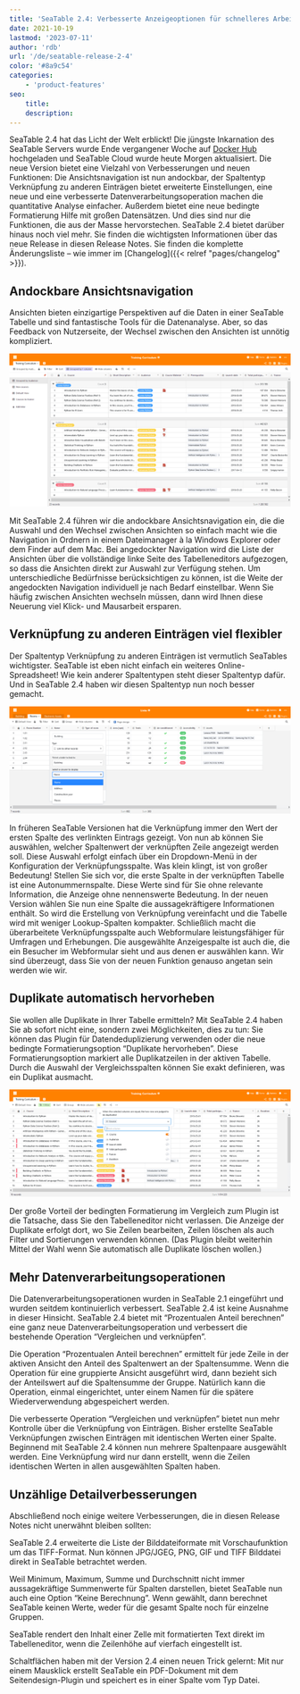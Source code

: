 ```yaml
---
title: 'SeaTable 2.4: Verbesserte Anzeigeoptionen für schnelleres Arbeiten - SeaTable'
date: 2021-10-19
lastmod: '2023-07-11'
author: 'rdb'
url: '/de/seatable-release-2-4'
color: '#8a9c54'
categories:
    - 'product-features'
seo:
    title:
    description:
---
```


SeaTable 2.4 hat das Licht der Welt erblickt! Die jüngste Inkarnation des SeaTable Servers wurde Ende vergangener Woche auf [Docker Hub](https://hub.docker.com/u/seatable) hochgeladen und SeaTable Cloud wurde heute Morgen aktualisiert. Die neue Version bietet eine Vielzahl von Verbesserungen und neuen Funktionen: Die Ansichtsnavigation ist nun andockbar, der Spaltentyp Verknüpfung zu anderen Einträgen bietet erweiterte Einstellungen, eine neue und eine verbesserte Datenverarbeitungsoperation machen die quantitative Analyse einfacher. Außerdem bietet eine neue bedingte Formatierung Hilfe mit großen Datensätzen. Und dies sind nur die Funktionen, die aus der Masse hervorstechen. SeaTable 2.4 bietet darüber hinaus noch viel mehr. Sie finden die wichtigsten Informationen über das neue Release in diesen Release Notes. Sie finden die komplette Änderungsliste – wie immer im [Changelog]({{< relref "pages/changelog" >}}).

## Andockbare Ansichtsnavigation

Ansichten bieten einzigartige Perspektiven auf die Daten in einer SeaTable Tabelle und sind fantastische Tools für die Datenanalyse. Aber, so das Feedback von Nutzerseite, der Wechsel zwischen den Ansichten ist unnötig kompliziert.

![Pinnable view navigation](Pinnable_View_Navigation_1448x787.png)

Mit SeaTable 2.4 führen wir die andockbare Ansichtsnavigation ein, die die Auswahl und den Wechsel zwischen Ansichten so einfach macht wie die Navigation in Ordnern in einem Dateimanager à la Windows Explorer oder dem Finder auf dem Mac. Bei angedockter Navigation wird die Liste der Ansichten über die vollständige linke Seite des Tabelleneditors aufgezogen, so dass die Ansichten direkt zur Auswahl zur Verfügung stehen. Um unterschiedliche Bedürfnisse berücksichtigen zu können, ist die Weite der angedockten Navigation individuell je nach Bedarf einstellbar. Wenn Sie häufig zwischen Ansichten wechseln müssen, dann wird Ihnen diese Neuerung viel Klick- und Mausarbeit ersparen.

## Verknüpfung zu anderen Einträgen viel flexibler

Der Spaltentyp Verknüpfung zu anderen Einträgen ist vermutlich SeaTables wichtigster. SeaTable ist eben nicht einfach ein weiteres Online-Spreadsheet! Wie kein anderer Spaltentypen steht dieser Spaltentyp dafür. Und in SeaTable 2.4 haben wir diesen Spaltentyp nun noch besser gemacht.

![More display options for link column](More_Flexible_Link_Column_raw_1448x554.png)

In früheren SeaTable Versionen hat die Verknüpfung immer den Wert der ersten Spalte des verlinkten Eintrags gezeigt. Von nun ab können Sie auswählen, welcher Spaltenwert der verknüpften Zeile angezeigt werden soll. Diese Auswahl erfolgt einfach über ein Dropdown-Menü in der Konfiguration der Verknüpfungsspalte. Was klein klingt, ist von großer Bedeutung! Stellen Sie sich vor, die erste Spalte in der verknüpften Tabelle ist eine Autonummernspalte. Diese Werte sind für Sie ohne relevante Information, die Anzeige ohne nennenswerte Bedeutung. In der neuen Version wählen Sie nun eine Spalte die aussagekräftigere Informationen enthält. So wird die Erstellung von Verknüpfung vereinfacht und die Tabelle wird mit weniger Lookup-Spalten kompakter. Schließlich macht die überarbeitete Verknüpfungsspalte auch Webformulare leistungsfähiger für Umfragen und Erhebungen. Die ausgewählte Anzeigespalte ist auch die, die ein Besucher im Webformular sieht und aus denen er auswählen kann. Wir sind überzeugt, dass Sie von der neuen Funktion genauso angetan sein werden wie wir.

## Duplikate automatisch hervorheben

Sie wollen alle Duplikate in Ihrer Tabelle ermitteln? Mit SeaTable 2.4 haben Sie ab sofort nicht eine, sondern zwei Möglichkeiten, dies zu tun: Sie können das Plugin für Datendeduplizierung verwenden oder die neue bedingte Formatierungsoption “Duplikate hervorheben”. Diese Formatierungsoption markiert alle Duplikatzeilen in der aktiven Tabelle. Durch die Auswahl der Vergleichsspalten können Sie exakt definieren, was ein Duplikat ausmacht.

![New conditional formatting option "Highlight duplicates"](Highlight_duplicates_1448x554.png)

Der große Vorteil der bedingten Formatierung im Vergleich zum Plugin ist die Tatsache, dass Sie den Tabelleneditor nicht verlassen. Die Anzeige der Duplikate erfolgt dort, wo Sie Zeilen bearbeiten, Zeilen löschen als auch Filter und Sortierungen verwenden können. (Das Plugin bleibt weiterhin Mittel der Wahl wenn Sie automatisch alle Duplikate löschen wollen.)

## Mehr Datenverarbeitungsoperationen

Die Datenverarbeitungsoperationen wurden in SeaTable 2.1 eingeführt und wurden seitdem kontinuierlich verbessert. SeaTable 2.4 ist keine Ausnahme in dieser Hinsicht. SeaTable 2.4 bietet mit “Prozentualen Anteil berechnen” eine ganz neue Datenverarbeitungsoperation und verbessert die bestehende Operation “Vergleichen und verknüpfen”.

Die Operation “Prozentualen Anteil berechnen” ermittelt für jede Zeile in der aktiven Ansicht den Anteil des Spaltenwert an der Spaltensumme. Wenn die Operation für eine gruppierte Ansicht ausgeführt wird, dann bezieht sich der Anteilswert auf die Spaltensumme der Gruppe. Natürlich kann die Operation, einmal eingerichtet, unter einem Namen für die spätere Wiederverwendung abgespeichert werden.

Die verbesserte Operation “Vergleichen und verknüpfen” bietet nun mehr Kontrolle über die Verknüpfung von Einträgen. Bisher erstellte SeaTable Verknüpfungen zwischen Einträgen mit identischen Werten einer Spalte. Beginnend mit SeaTable 2.4 können nun mehrere Spaltenpaare ausgewählt werden. Eine Verknüpfung wird nur dann erstellt, wenn die Zeilen identischen Werten in allen ausgewählten Spalten haben.

## Unzählige Detailverbesserungen

Abschließend noch einige weitere Verbesserungen, die in diesen Release Notes nicht unerwähnt bleiben sollten:

SeaTable 2.4 erweiterte die Liste der Bilddateiformate mit Vorschaufunktion um das TIFF-Format. Nun können JPG/JGEG, PNG, GIF und TIFF Bilddatei direkt in SeaTable betrachtet werden.

Weil Minimum, Maximum, Summe und Durchschnitt nicht immer aussagekräftige Summenwerte für Spalten darstellen, bietet SeaTable nun auch eine Option “Keine Berechnung”. Wenn gewählt, dann berechnet SeaTable keinen Werte, weder für die gesamt Spalte noch für einzelne Gruppen.

SeaTable rendert den Inhalt einer Zelle mit formatierten Text direkt im Tabelleneditor, wenn die Zeilenhöhe auf vierfach eingestellt ist.

Schaltflächen haben mit der Version 2.4 einen neuen Trick gelernt: Mit nur einem Mausklick erstellt SeaTable ein PDF-Dokument mit dem Seitendesign-Plugin und speichert es in einer Spalte vom Typ Datei.
